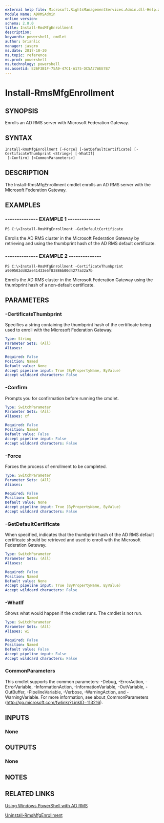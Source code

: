 ```yaml
---
external help file: Microsoft.RightsManagementServices.Admin.dll-Help.xml
Module Name: ADRMSAdmin
online version: 
schema: 2.0.0
title: Install-RmsMfgEnrollment
description: 
keywords: powershell, cmdlet
author: brianlic
manager: jasgro
ms.date: 2017-10-30
ms.topic: reference
ms.prod: powershell
ms.technology: powershell
ms.assetid: E26F3B1F-75A9-47C1-A175-DC5A77AEE7B7
---
```


# Install-RmsMfgEnrollment

## SYNOPSIS
Enrolls an AD RMS server with Microsoft Federation Gateway.

## SYNTAX

```
Install-RmsMfgEnrollment [-Force] [-GetDefaultCertificate] [-CertificateThumbprint <String>] [-WhatIf]
 [-Confirm] [<CommonParameters>]
```

## DESCRIPTION
The Install-RmsMfgEnrollment cmdlet enrolls an AD RMS server with the Microsoft Federation Gateway.

## EXAMPLES

### --------------  EXAMPLE 1 --------------
```
PS C:\>Install-RmsMfgEnrollment -GetDefaultCertificate
```

Enrolls the AD RMS cluster in the Microsoft Federation Gateway by retrieving and using the thumbprint hash of the AD RMS default certificate.

### --------------  EXAMPLE 2 --------------
```
PS C:\>Install-RmsMfgEnrollment -CertificateThumbprint a909502dd82ae41433e6f83886b00d4277a32a7b
```

Enrolls the AD RMS cluster in the Microsoft Federation Gateway using the thumbprint hash of a non-default certificate.

## PARAMETERS

### -CertificateThumbprint
Specifies a string containing the thumbprint hash of the certificate being used to enroll with the Microsoft Federation Gateway.

```yaml
Type: String
Parameter Sets: (All)
Aliases: 

Required: False
Position: Named
Default value: None
Accept pipeline input: True (ByPropertyName, ByValue)
Accept wildcard characters: False
```

### -Confirm
Prompts you for confirmation before running the cmdlet.

```yaml
Type: SwitchParameter
Parameter Sets: (All)
Aliases: cf

Required: False
Position: Named
Default value: False
Accept pipeline input: False
Accept wildcard characters: False
```

### -Force
Forces the process of enrollment to be completed.

```yaml
Type: SwitchParameter
Parameter Sets: (All)
Aliases: 

Required: False
Position: Named
Default value: None
Accept pipeline input: True (ByPropertyName, ByValue)
Accept wildcard characters: False
```

### -GetDefaultCertificate
When specified, indicates that the thumbprint hash of the AD RMS default certificate should be retrieved and used to enroll with the Microsoft Federation Gateway.

```yaml
Type: SwitchParameter
Parameter Sets: (All)
Aliases: 

Required: False
Position: Named
Default value: None
Accept pipeline input: True (ByPropertyName, ByValue)
Accept wildcard characters: False
```

### -WhatIf
Shows what would happen if the cmdlet runs.
The cmdlet is not run.

```yaml
Type: SwitchParameter
Parameter Sets: (All)
Aliases: wi

Required: False
Position: Named
Default value: False
Accept pipeline input: False
Accept wildcard characters: False
```

### CommonParameters
This cmdlet supports the common parameters: -Debug, -ErrorAction, -ErrorVariable, -InformationAction, -InformationVariable, -OutVariable, -OutBuffer, -PipelineVariable, -Verbose, -WarningAction, and -WarningVariable. For more information, see about_CommonParameters (http://go.microsoft.com/fwlink/?LinkID=113216).

## INPUTS

### None

## OUTPUTS

### None

## NOTES

## RELATED LINKS

[Using Windows PowerShell with AD RMS](http://go.microsoft.com/fwlink/?LinkId=136806)

[Uninstall-RmsMfgEnrollment](./Uninstall-RmsMfgEnrollment.md)

